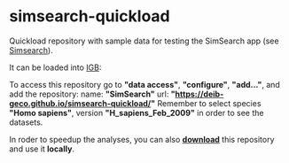 # simsearch-quickload
Quickload repository with sample data for testing the SimSearch app (see [Simsearch](https://deib-geco.github.io/simsearch/)).

It can be loaded into [IGB](http://bioviz.org/igb/):

To access this repository go to **"data access"**, **"configure"**, **"add..."**, and add the repository: name: **"SimSearch"** url: **"https://deib-geco.github.io/simsearch-quickload/"** Remember to select species **"Homo sapiens"**, version **"H_sapiens_Feb_2009"** in order to see the datasets.

In roder to speedup the analyses, you can also **[download](https://github.com/deib-geco/simsearch-quickload/archive/gh-pages.zip)** this repository and use it **locally**.
